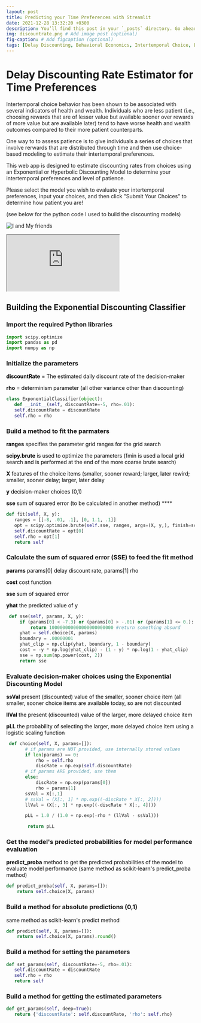```yaml
---
layout: post
title: Predicting your Time Preferences with Streamlit
date: 2021-12-28 13:32:20 +0300
description: You’ll find this post in your `_posts` directory. Go ahead and edit it and re-build the site to see your changes. # Add post description (optional)
img: discountrate.png # Add image post (optional)
fig-caption: # Add figcaption (optional)
tags: [Delay Discounting, Behavioral Economics, Intertemporal Choice, Economic Patience]
---
```

# Delay Discounting Rate Estimator for Time Preferences

Intertemporal choice behavior has been shown to be associated with several indicators of health and wealth. Individuals who are less patient (i.e., choosing rewards that are of lesser value but available sooner over rewards of more value but are available later) tend to have worse health and wealth outcomes compared to their more patient counterparts.

One way to to assess patience is to give individuals a series of choices that involve rerwards that are distributed through time and then use choice-based modeling to estimate their intertemporal preferences. 

This web app is designed to estimate discounting rates from choices using an Exponential or Hyperbolic Discounting Model to determine your intertemporal preferences and level of patience.

Please select the model you wish to evaluate your intertemporal preferences, input your choices, and then click "Submit Your Choices" to determine how patient you are!

(see below for the python code I used to build the discounting models)

![I and My friends]({{site.baseurl}}/assets/img/we-in-rest.jpg)

<div class="iframe-container iframe-container-for-wxh-500x350"
style="-webkit-overflow-scrolling: touch; overflow: auto;">

<iframe src="https://share.streamlit.io/loatmanp/discountwebapp/main/main.py">

  <p style="font-size: 110%;"><em><strong>IFRAME:</strong> There is
  iframe content here but your browser version does not support
  iframes.</em> Please update your browser to its current version 
  and try again.</p>

</iframe>

</div>

## Building the Exponential Discounting Classifier

### Import the required Python libraries

```python
import scipy.optimize
import pandas as pd
import numpy as np
```

### Initialize the parameters

<span style="color:black"><b>discountRate</b> = The estimated daily discount rate of the decision-maker </span>

<span style="color:black"><b>rho</b> = determinism parameter (all other variance other than discounting) </span>
 


```python
class ExponentialClassifier(object):
   def __init__(self, discountRate=-5, rho=.01):
   self.discountRate = discountRate
   self.rho = rho
```

### Build a method to fit the parmaters

<span style="color:black"><b>ranges</b> specifies the parameter grid ranges for the grid search </span>

<span style="color:black"><b>scipy.brute</b> is used to optimize the parameters (fmin is used a local grid search and is performed at the end of the more coarse brute search) </span>

<span style="color:black"><b>X</b> features of the choice items (smaller, sooner reward; larger, later rewird; smaller, sooner delay; larger, later delay </span>

<span style="color:black"><b>y</b> decision-maker choices (0,1)  </span>

<span style="color:black"><b>sse</b> sum of squared error (to be calculated in another method) </span>****

```python
def fit(self, X, y):
   ranges = [[-8, .01, .1], [0, 1.1, .1]]
   opt = scipy.optimize.brute(self.sse, ranges, args=(X, y,), finish=scipy.optimize.fmin)
   self.discountRate = opt[0]
   self.rho = opt[1]
   return self
```
### Calculate the sum of squared error (SSE) to feed the fit method

<span style="color:black"><b>params</b> params[0] delay discount rate, params[1] rho  </span>

<span style="color:black"><b>cost</b> cost function </span>

<span style="color:black"><b>sse</b> sum of squared error </span>

<span style="color:black"><b>yhat</b> the predicted value of y </span>

```python
 def sse(self, params, X, y):
     if (params[0] < -7.3) or (params[0] > -.01) or (params[1] <= 0.):
         return 100000000000000000000000 #return something absurd
     yhat = self.choice(X, params)
     boundary = .00000001
     yhat_clip = np.clip(yhat, boundary, 1 - boundary)
     cost = -y * np.log(yhat_clip) - (1 - y) * np.log(1 - yhat_clip)
     sse = np.sum(np.power(cost, 2))
     return sse
```

### Evaluate decision-maker choices using the Exponential Discounting Model

<span style="color:black"><b>ssVal</b> present (discounted) value of the smaller, sooner choice item (all smaller, sooner choice items are available today, so are not discounted  </span>

<span style="color:black"><b>llVal</b> the present (discounted) value of the larger, more delayed choice item </span>

<span style="color:black"><b>pLL</b> the probability of selecting the larger, more delayed choice item using a logistic scaling function </span>

```python
 def choice(self, X, params=[]):
       # if params are NOT provided, use internally stored values
       if len(params) == 0:
           rho = self.rho
           discRate = np.exp(self.discountRate)
       # if params ARE provided, use them
       else:
           discRate = np.exp(params[0])
           rho = params[1]
       ssVal = X[:,1]
       # ssVal = (X[:, 1] * np.exp((-discRate * X[:, 2])))
       llVal = (X[:, 3] * np.exp((-discRate * X[:, 4])))

       pLL = 1.0 / (1.0 + np.exp(-rho * (llVal - ssVal)))

        return pLL
  ```
### Get the model's predicted probabilities for model performance evaluation

<span style="color:black"><b>predict_proba</b> method to get the predicted probabilities of the model to evaluate model performance (same method as scikit-learn's predict_proba method) </span>

```python
def predict_proba(self, X, params=[]):
    return self.choice(X, params)
```

### Build a method for absolute predictions (0,1)

<span style="color:black"> same method as scikit-learn's predict method</span>

```python
def predict(self, X, params=[]):
    return self.choice(X, params).round()
 ```
### Build a method for setting the parameters
 
```python
def set_params(self, discountRate=-5, rho=.01):
   self.discountRate = discountRate
   self.rho = rho
   return self
   ```
   
### Build a method for getting the estimated parameters
```python
def get_params(self, deep=True):
   return {'discountRate': self.discountRate, 'rho': self.rho}
```


